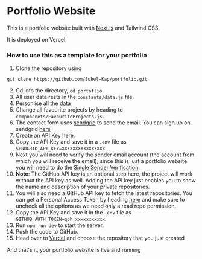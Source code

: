 # Portfolio Website

This is a portfolio website built with [Next.js](https://nextjs.org/) and Tailwind CSS.

It is deployed on Vercel.

### How to use this as a template for your portfolio

1. Clone the repository using 
 ```
 git clone https://github.com/Suhel-Kap/portfolio.git
 ```
2. Cd into the directory, `cd portoflio`
3. All user data rests in the `constants/data.js` file.  
4. Personlise all the data
5. Change all favourite projects by heading to `componenets/FavouriteProjects.js`.
6. The contact form uses [sendgrid](https://sendgrid.com/) to send the email. You can sign up on sendgrid [here](https://signup.sendgrid.com/)
7. Create an API Key [here](https://app.sendgrid.com/settings/api_keys).
8. Copy the API Key and save it in a `.env` file as `SENDGRID_API_KEY=XXXXXXXXXXXXXXXX`.
9. Next you will need to verify the sender email account (the account from which you will receive the email), since this is just a portfolio website you will need to do the [Single Sender Verification](https://docs.sendgrid.com/ui/sending-email/sender-verification).
10. **Note**: The GitHub API key is an optional step here, the project will work without the API key as well. Adding the API key just enables you to show the name and description of your private repositories.
11. You will also need a GitHub API key to fetch the latest repositories. You can get a Personal Access Token by heading [here](https://github.com/settings/tokens) and make sure to uncheck all the options as we need only a read repo permission.
12. Copy the API Key and save it in the `.env` file as `GITHUB_AUTH_TOKEN=gph_xxxxxxxxxxx`.
13. Run ```npm run dev``` to start the server.
14. Push the code to GitHub.
15. Head over to [Vercel](https://www.vercel.com) and choose the repository that you just created

And that's it, your portfolio website is live and running

